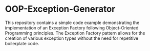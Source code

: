 # OOP-Exception-Generator
This repository contains a simple code example demonstrating the implementation of an Exception Factory following Object-Oriented Programming principles. The Exception Factory pattern allows for the creation of various exception types without the need for repetitive boilerplate code. 
